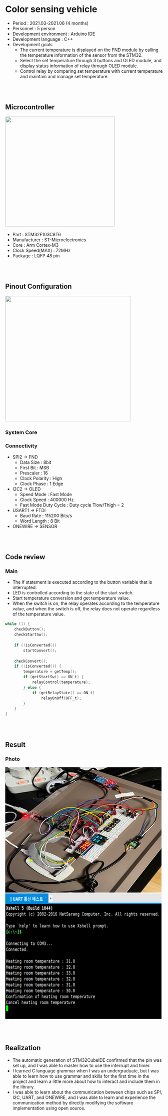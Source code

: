 # Color sensing vehicle
* Period : 2021.03-2021.06 (4 months)
* Personnel : 5 person
* Development environment : Arduino IDE
* Development language : C++
* Development goals  
  * The current temperature is displayed on the FND module by calling the temperature information of the sensor from the STM32.
  * Select the set temperature through 3 buttons and OLED module, and display status information of relay through OLED module.
  * Control relay by comparing set temperature with current temperature and maintain and manage set temperature.

<br/> <br/>

## Microcontroller
<a href="#"><img src="?" width="350px" height="350px"></a> 
* Part : STM32F103C8T6
* Manufacturer : ST-Microelectronics
* Core : Arm Cortex-M3
* Clock Speed(MAX) : 72MHz
* Package : LQFP 48 pin

<br/> <br/>

## Pinout Configuration
<a href="#"><img src="?" width="400px" height="400px"></a>

### System Core


### Connectivity
* SPI2 -> FND
  * Data Size : 8bit
  * First Bit : MSB
  * Prescaler : 16
  * Clock Polarity : High
  * Clock Phase : 1 Edge
* I2C2 -> OLED
  * Speed Mode : Fast Mode
  * Clock Speed : 400000 Hz
  * Fast Mode Duty Cycle : Duty cycle Tlow/Thigh = 2
* USART1 -> FTDI
  * Baud Rate : 115200 Bits/s
  * Word Length : 8 Bit
* ONEWIRE -> SENSOR

<br/> <br/>



## Code review
### Main
* The if statement is executed according to the button variable that is interrupted.
* LED is controlled according to the state of the start switch.
* Start temperature conversion and get temperature value.
* When the switch is on, the relay operates according to the temperature value, and when the switch is off, the relay does not operate regardless of the temperature value.
```C
while (1) {
	checkButton();
	checkStartSw();

	if (!isConverted()) 
		startConvert();
	
	checkConvert();
	if (!isConverted()) {
		temperature = getTemp();
		if (getStartSw() == ON_t) {
			relayControl(temperature);
		} else {
			if (getRelayState() == ON_t) 
				relayOnOff(OFF_t);
		}
	}
}
```

<br/> <br/>

## Result
### Photo
<a href="#"><img src="https://github.com/hmh2683/heatingroom.project/blob/main/images/result.png" width="500px" height="400px"></a>
<a href="#"><img src="https://github.com/hmh2683/heatingroom.project/blob/main/images/uart.png" width="500px" height="400px"></a>

<br/> <br/>

## Realization
* The automatic generation of STM32CubeIDE confirmed that the pin was set up, and I was able to master how to use the interrupt and timer.
* I learned C language grammar when I was an undergraduate, but I was able to learn how to use grammar and skills for the first time in the project and learn a little more about how to interact and include them in the library.
* I was able to learn about the communication between chips such as SPI, I2C, UART, and ONEWIRE, and I was able to learn and experience the communication method by directly modifying the software implementation using open source.

